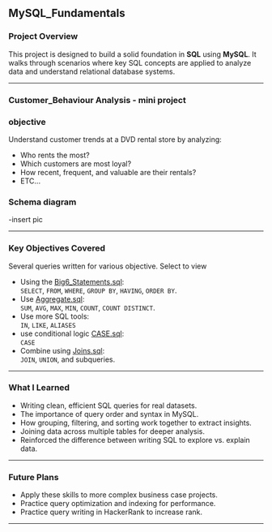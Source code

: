## **MySQL_Fundamentals**



###  Project Overview

This  project is designed to build a solid foundation in **SQL** using **MySQL**. It walks through scenarios where key SQL concepts are applied to analyze data and understand relational database systems.

---

### **Customer_Behaviour Analysis**  - mini project

### objective 

Understand customer trends at a DVD rental store by analyzing:
- Who rents the most?
- Which customers are most loyal?
- How recent, frequent, and valuable are their rentals?
- ETC...

### Schema diagram

-insert pic

---

###  Key Objectives Covered 

Several queries written for various objective. Select to view
- Using the [Big6_Statements.sql](Big6_SQL_Statements/Big6_Statements.sql):  
  `SELECT`, `FROM`, `WHERE`, `GROUP BY`, `HAVING`, `ORDER BY`.
- Use [Aggregate.sql](Aggregate_functions/Aggregate.sql):  
  `SUM`, `AVG`, `MAX`, `MIN`, `COUNT`, `COUNT DISTINCT`.
- Use more SQL tools:  
  `IN`, `LIKE`, `ALIASES` 
- use conditional logic [CASE.sql](Case_Statements/CASE.sql):    
   `CASE`
- Combine using [Joins.sql](Join_statements/Joins.sql):   
  `JOIN`, `UNION`, and subqueries.
  
---

###  What I Learned

- Writing clean, efficient SQL queries for real datasets.
- The importance of query order and syntax in MySQL.
- How grouping, filtering, and sorting work together to extract insights.
- Joining data across multiple tables for deeper analysis.
- Reinforced the difference between writing SQL to explore vs. explain data.

---

###  Future Plans

- Apply these skills to more complex business case projects.
- Practice query optimization and indexing for performance.
- Practice query writing in HackerRank to increase rank.

---
